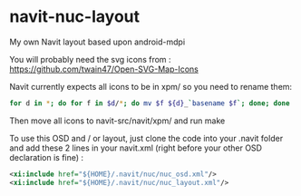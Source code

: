 navit-nuc-layout
================

My own Navit layout based upon android-mdpi

You will probably need the svg icons from : https://github.com/twain47/Open-SVG-Map-Icons

Navit currently expects all icons to be in xpm/ so you need to rename them:
```bash
for d in *; do for f in $d/*; do mv $f ${d}_`basename $f`; done; done
```

Then move all icons to navit-src/navit/xpm/ and run make

To use this OSD and / or layout, just clone the code into your .navit folder and add these 2 lines in your navit.xml (right before your other OSD declaration is fine) :
```xml
<xi:include href="${HOME}/.navit/nuc/nuc_osd.xml"/>
<xi:include href="${HOME}/.navit/nuc/nuc_layout.xml"/>
```

